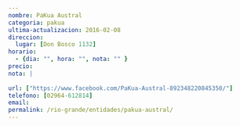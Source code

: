 ```yaml
---
nombre: PaKua Austral
categoria: pakua
ultima-actualizacion: 2016-02-08
direccion: 
  lugar: [Don Bosco 1132]
horario: 
  - {dia: "", hora: "", nota: "" }
precio: 
nota: | 
  
url: ["https://www.facebook.com/PaKua-Austral-892348220845350/"]
telefono: [02964-612814]
email: 
permalink: /rio-grande/entidades/pakua-austral/
---
```


